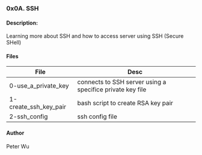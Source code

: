 ### 0x0A. SSH

#### Description:
Learning more about SSH and how to access server using SSH (Secure SHell)

#### Files
File | Desc
---|---
0-use\_a\_private\_key | connects to SSH server using a specifice private key file
1-create\_ssh\_key\_pair | bash script to create RSA key pair
2-ssh\_config | ssh config file

#### Author
Peter Wu
